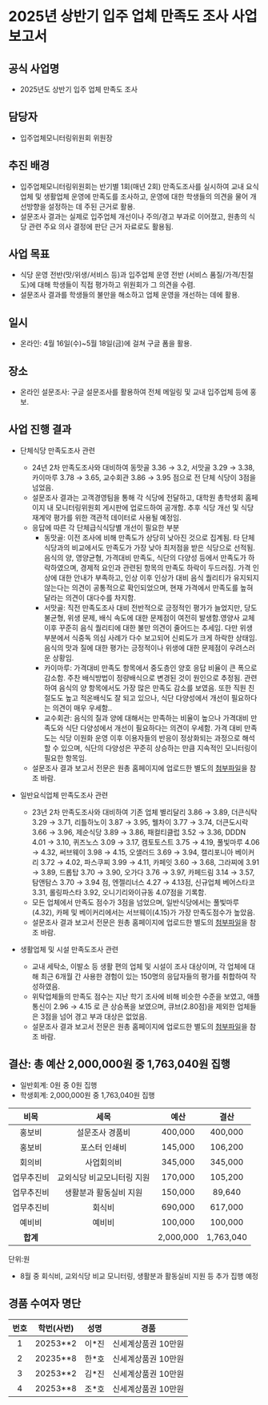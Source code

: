 2025년 상반기 입주 업체 만족도 조사 사업보고서
===

## 공식 사업명
- 2025년도 상반기 입주 업체 만족도 조사 

## 담당자
- 입주업체모니터링위원회 위원장

## 추진 배경
- 입주업체모니터링위원회는 반기별 1회(매년 2회) 만족도조사를 실시하여 교내 요식업체 및 생활업체 운영에 만족도를 조사하고, 운영에 대한 학생들의 의견을 물어 개선방향을 설정하는 데 주된 근거로 활용.
- 설문조사 결과는 실제로 입주업체 개선이나 주의/경고 부과로 이어졌고, 원총의 식당 관련 주요 의사 결정에 판단 근거 자료로도 활용됨.

## 사업 목표
- 식당 운영 전반(맛/위생/서비스 등)과 입주업체 운영 전반 (서비스 품질/가격/친절도)에 대해 학생들이 직접 평가하고 위원회가 그 의견을 수렴.
- 설문조사 결과를 학생들의 불만을 해소하고 업체 운영을 개선하는 데에 활용.

## 일시
- 온라인: 4월 16일(수)~5월 18일(금)에 걸쳐 구글 폼을 활용.

## 장소
- 온라인 설문조사: 구글 설문조사를 활용하여 전체 메일링 및 교내 입주업체 등에 홍보.

## 사업 진행 결과
- 단체식당 만족도조사 관련
  - 24년 2차 만족도조사와 대비하여 동맛골 3.36 → 3.2, 서맛골 3.29 → 3.38, 카이마루 3.78 → 3.65, 교수회관 3.86 → 3.95 점으로 전 단체 식당이 3점을 넘었음.
  - 설문조사 결과는 고객경영팀을 통해 각 식당에 전달하고, 대학원 총학생회 홈페이지 내 모니터링위원회 게시판에 업로드하여 공개함. 추후 식당 개선 및 식당 재계약 평가를 위한 객관적 데이터로 사용될 예정임.
  - 응답에 따른 각 단체급식식당별 개선이 필요한 부분
    - 동맛골: 이전 조사에 비해 만족도가 상당히 낮아진 것으로 집계됨. 타 단체식당과의 비교에서도 만족도가 가장 낮아 최저점을 받은 식당으로 선적됨. 음식의 양, 영양균형, 가격대비 만족도, 식단의 다양성 등에서 만족도가 하락하였으며, 경제적 요인과 관련된 항목의 만족도 하락이 두드러짐. 가격 인상에 대한 안내가 부족하고, 인상 이후 인상가 대비 음식 퀄리티가 유지되지 않는다는 의견이 공통적으로 확인되었으며, 현재 가격에서 만족도를 높혀 달라는 의견이 대다수를 차지함.
    - 서맛골: 직전 만족도조사 대비 전반적으로 긍정적인 평가가 늘었지만, 당도 불균형, 위생 문제, 배식 속도에 대한 문제점이 여전히 발생함.영양사 교체이후 꾸준히 음식 퀄리티에 대한 불만 의견이 줄어드는 추세임. 다만 위생 부분에서 식중독 의심 사례가 다수 보고되어 신뢰도가 크게 하락한 상태임. 음식의 맛과 질에 대한 평가는 긍정적이나 위생에 대한 문제점이 우려스러운 상황임.
    - 카이마루: 가격대비 만족도 항목에서 중도층인 양호 응답 비율이 큰 폭으로 감소함. 주찬 배식방법이 정량배식으로 변경된 것이 원인으로 추정됨. 관련하여 음식의 양 항목에서도 가장 많은 만족도 감소를 보였음. 또한 직원 친절도도 높고 적온배식도 잘 되고 있으나, 식단 다양성에서 개선이 필요하다는 의견이 매우 우세함..
    - 교수회관: 음식의 질과 양에 대해서는 만족하는 비율이 높으나 가격대비 만족도와 식단 다양성에서 개선이 필요하다는 의견이 우세함. 가격 대비 만족도는 식당 이원화 운영 이후 이용자들의 반응이 정상화되는 과정으로 해석할 수 있으며, 식단의 다양성은 꾸준히 상승하는 만큼 지속적인 모니터링이 필요한 항목임.
  - 설문조사 결과 보고서 전문은 원총 홈페이지에 업로드한 별도의 [첨부파일](https://gsa.kaist.ac.kr/rms_notice/270101)을 참조 바람.

- 일반요식업체 만족도조사 관련
  - 23년 2차 만족도조사와 대비하여 기존 업체 별리달리 3.86 → 3.89, 더큰식탁 3.29 → 3.71, 리틀하노이 3.87 → 3.95, 웰차이 3.77 → 3.74, 더큰도시락 3.66 → 3.96, 제순식당 3.89 → 3.86, 패컬티클럽 3.52 → 3.36, DDDN 4.01 → 3.10, 퀴즈노스 3.09 → 3.17, 캠토토스트 3.75 → 4.19, 풀빛마루 4.06 → 4.32, 써브웨이 3.98 → 4.15, 오샐러드 3.69 → 3.94, 캘리포니아 베이커리 3.72 → 4.02, 파스쿠찌 3.99 → 4.11, 카페잇 3.60 → 3.68, 그라찌에 3.91 → 3.89, 드롭탑 3.70 → 3.90, 오가다 3.76 → 3.97, 카페드림 3.14 → 3.57, 탐앤탐스 3.70 → 3.94 점, 엔젤리너스 4.27 → 4.13점, 신규업체 베어스타코 3.31, 롤링파스타 3.92, 오니기리와이규동 4.07점을 기록함.
  - 모든 업체에서 만족도 점수가 3점을 넘었으며, 일반식당에서는 풀빛마루(4.32), 카페 및 베이커리에서는 서브웨이(4.15)가 가장 만족도점수가 높았음.
  - 설문조사 결과 보고서 전문은 원총 홈페이지에 업로드한 별도의 [첨부파일](https://gsa.kaist.ac.kr/rms_notice/270101)을 참조 바람.

- 생활업체 및 시설 만족도조사 관련
  - 교내 세탁소, 이발소 등 생활 편의 업체 및 시설이 조사 대상이며, 각 업체에 대해 최근 6개월 간 사용한 경험이 있는 150명의 응답자들의 평가를 취합하여 작성하였음.
  - 위탁업체들의 만족도 점수는 지난 학기 조사에 비해 비슷한 수준을 보였고, 애플통신이 2.96 → 4.15 로 큰 상승폭을 보였으며, 큐브(2.80점)을 제외한 업체들은 3점을 넘어 경고 부과 대상은 없었음.
  - 설문조사 결과 보고서 전문은 원총 홈페이지에 업로드한 별도의 [첨부파일](https://gsa.kaist.ac.kr/rms_notice/270101)을 참조 바람.

## 결산: 총 예산 2,000,000원 중 1,763,040원 집행   
- 일반회계:  0원 중 0원 집행 
- 학생회계:  2,000,000원 중 1,763,040원 집행

|  **비목** |   **세목**   | **예산** | **결산** |
|:----------:|:------------:|:--------:|:--------:|
|홍보비|설문조사 경품비|400,000|400,000|
|홍보비|포스터 인쇄비|145,000|106,200|
|회의비|사업회의비|345,000|345,000|
|업무추진비|교외식당 비교모니터링 지원|170,000|105,200|
|업무추진비|생활분과 활동실비 지원|150,000|89,640|
|업무추진비|회식비|690,000|617,000|
|예비비|예비비|100,000|100,000|
|   **합계**  |              |2,000,000|1,763,040|

단위:원
- 8월 중 회식비, 교외식당 비교 모니터링, 생활분과 활동실비 지원 등 추가 집행 예정

## 경품 수여자 명단

| 번호 | 학번(사번)                | 성명   | 경품         |
|:----:|:-----------------------:|:------:|:------------:|
| 1  | 20253**2 | 이*진 | 신세계상품권 10만원 |
| 2  | 20235**8 | 한*호 | 신세계상품권 10만원 |
| 3  | 20253**2 | 김*진 | 신세계상품권 10만원 |
| 4  | 20253**8 | 조*호 | 신세계상품권 10만원 |